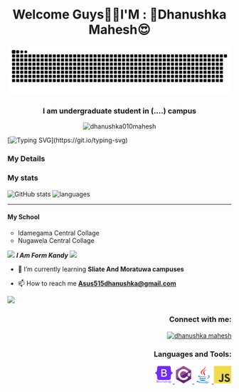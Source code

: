 <h1 align="center">Welcome Guys🖤🤍I'M : 🥰Dhanushka Mahesh😍</h1>
<p align = "center">
	<img src = "https://github.com/7oSkaaa/7oSkaaa/blob/output/github-contribution-grid-snake.svg?" alt = "Snake Game"/>
</p>


<h3 align="center">I am undergraduate student in (....) campus</h3>

<p align="center"> <img src="https://komarev.com/ghpvc/?username=dhanushka010mahesh&label=Profile%20views&color=0e75b6&style=flat" alt="dhanushka010mahesh" /> </p>

[![Typing SVG](https://readme-typing-svg.herokuapp.com?font=Architects+Daughter&color=7AF79A&size=30&lines=Hey+!+I'm+a+Dhanushka+!!!;I'm+a+learning+developer...;I'm+20years+old;And+I'm+a+proud+GitHub+user...)](https://git.io/typing-svg)



### My Details

### My stats

<img align="center" src="https://github-readme-stats.vercel.app/api?username=gnomezgrave&show_icons=true&include_all_commits=true&theme=dracula" alt="GitHub stats" />
<img align="center" src="https://github-readme-stats.vercel.app/api/top-langs/?username=gnomezgrave&&exclude_repo=gnomezgrave&layout=compact&theme=dracula" alt="languages"/>


---

<div>

<h4>My School</h4>

<ul type="circle" ><li>Idamegama Central Collage</li><li>Nugawela Central Collage</li></ul>

<img src="https://media.giphy.com/media/gH3LO09IOiZIqePwv9/giphy.gif" width="50" /> <b><i align="center">I Am Form Kandy</i></b> <img src="https://media.giphy.com/media/qjqUcgIyRjsl2/giphy.gif" width="50" />



</div>

- 🌱 I’m currently learning **Sliate And Moratuwa campuses**

- 📫 How to reach me **Asus515dhanushka@gmail.com**

<img src="https://user-images.githubusercontent.com/73097560/115834477-dbab4500-a447-11eb-908a-139a6edaec5c.gif">

<h3 align="right">Connect with me:</h3>
<p align="right">
<a href="https://fb.com/dhanushka mahesh" target="blank"><img align="center" src="https://raw.githubusercontent.com/rahuldkjain/github-profile-readme-generator/master/src/images/icons/Social/facebook.svg" alt="dhanushka mahesh" height="30" width="40" /></a>
</p>

<h3 align="right">Languages and Tools:</h3>
<p align="right"> <a href="https://getbootstrap.com" target="_blank" rel="noreferrer"> <img src="https://raw.githubusercontent.com/devicons/devicon/master/icons/bootstrap/bootstrap-plain-wordmark.svg" alt="bootstrap" width="40" height="40"/> </a> <a href="https://www.w3schools.com/cs/" target="_blank" rel="noreferrer"> <img src="https://raw.githubusercontent.com/devicons/devicon/master/icons/csharp/csharp-original.svg" alt="csharp" width="40" height="40"/> </a> <a href="https://www.java.com" target="_blank" rel="noreferrer"> <img src="https://raw.githubusercontent.com/devicons/devicon/master/icons/java/java-original.svg" alt="java" width="40" height="40"/> </a> <a href="https://developer.mozilla.org/en-US/docs/Web/JavaScript" target="_blank" rel="noreferrer"> <img src="https://raw.githubusercontent.com/devicons/devicon/master/icons/javascript/javascript-original.svg" alt="javascript" width="40" height="40"/> </a> </p>

